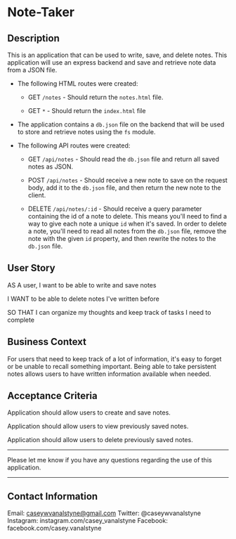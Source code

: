 # Note-Taker

## Description

This is an application that can be used to write, save, and delete notes. This application will use an express backend and save and retrieve note data from a JSON file.

* The following HTML routes were created:

  * GET `/notes` - Should return the `notes.html` file.

  * GET `*` - Should return the `index.html` file

* The application contains a `db.json` file on the backend that will be used to store and retrieve notes using the `fs` module.

* The following API routes were created:

  * GET `/api/notes` - Should read the `db.json` file and return all saved notes as JSON.

  * POST `/api/notes` - Should receive a new note to save on the request body, add it to the `db.json` file, and then return the new note to the client.

  * DELETE `/api/notes/:id` - Should receive a query parameter containing the id of a note to delete. This means you'll need to find a way to give each note a unique `id` when it's saved. In order to delete a note, you'll need to read all notes from the `db.json` file, remove the note with the given `id` property, and then rewrite the notes to the `db.json` file.

## User Story

AS A user, I want to be able to write and save notes

I WANT to be able to delete notes I've written before

SO THAT I can organize my thoughts and keep track of tasks I need to complete

## Business Context

For users that need to keep track of a lot of information, it's easy to forget or be unable to recall something important. Being able to take persistent notes allows users to have written information available when needed.

## Acceptance Criteria

Application should allow users to create and save notes.

Application should allow users to view previously saved notes.

Application should allow users to delete previously saved notes.

- - -

Please let me know if you have any questions regarding the use of this application. 

- - - 

## Contact Information

Email: caseywvanalstyne@gmail.com
Twitter: @caseywvanalstyne
Instagram: instagram.com/casey_vanalstyne
Facebook: facebook.com/casey.vanalstyne